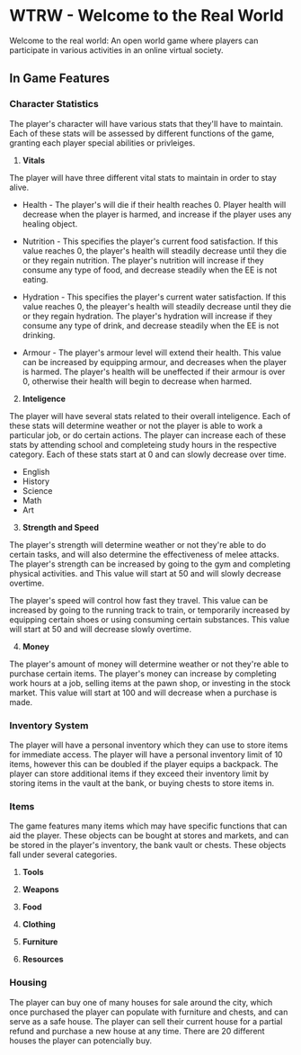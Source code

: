 # WTRW - Welcome to the Real World

Welcome to the real world: An open world game where players can participate in various activities in an online virtual society.

## In Game Features

### Character Statistics

The player's character will have various stats that they'll have to maintain. Each of these stats will be assessed by different functions of the game, granting each player special abilities or privleiges.

1. **Vitals** 

The player will have three different vital stats to maintain in order to stay alive.

* Health - The player's will die if their health reaches 0. Player health will decrease when the player is harmed, and increase if the player uses any healing object.

* Nutrition - This specifies the player's current food satisfaction. If this value reaches 0, the player's health will steadily decrease until they die or they regain nutrition. The player's nutrition will increase if they consume any type of food, and decrease steadily when the EE is not eating.

* Hydration - This specifies the player's current water satisfaction. If this value reaches 0, the pleayer's health will steadily decrease until they die or they regain hydration. The player's hydration will increase if they consume any type of drink, and decrease steadily when the EE is not drinking.

* Armour - The player's armour level will extend their health. This value can be increased by equipping armour, and decreases when the player is harmed. The player's health will be uneffected if their armour is over 0, otherwise their health will begin to decrease when harmed. 

2. **Inteligence**

The player will have several stats related to their overall inteligence. Each of these stats will determine weather or not the player is able to work a particular job, or do certain actions. The player can increase each of these stats by attending school and completeing study hours in the respective category. Each of these stats start at 0 and can slowly decrease over time.

* English
* History
* Science
* Math 
* Art

3. **Strength and Speed** 

The player's strength will determine weather or not they're able to do certain tasks, and will also determine the effectiveness of melee attacks. The player's strength can be increased by going to the gym and completing physical activities. and This value will start at 50 and will slowly decrease overtime.

The player's speed will control how fast they travel. This value can be increased by going to the running track to train, or temporarily increased by equipping certain shoes or using consuming certain substances. This value will start at 50 and will decrease slowly overtime.

4. **Money**

The player's amount of money will determine weather or not they're able to purchase certain items. The player's money can increase by completing work hours at a job, selling items at the pawn shop, or investing in the stock market. This value will start at 100 and will decrease when a purchase is made.

### Inventory System

The player will have a personal inventory which they can use to store items for immediate access. The player will have a personal inventory limit of 10 items, however this can be doubled if the player equips a backpack. The player can store additional items if they exceed their inventory limit by storing items in the vault at the bank, or buying chests to store items in.

### Items

The game features many items which may have specific functions that can aid the player. These objects can be bought at stores and markets, and can be stored in the player's inventory, the bank vault or chests. These objects fall under several categories.

1. **Tools**

2. **Weapons**

3. **Food**

4. **Clothing**

5. **Furniture**

6. **Resources**

### Housing 

The player can buy one of many houses for sale around the city, which once purchased the player can populate with furniture and chests, and can serve as a safe house. The player can sell their current house for a partial refund and purchase a new house at any time. There are 20 different houses the player can potencially buy.

### 
